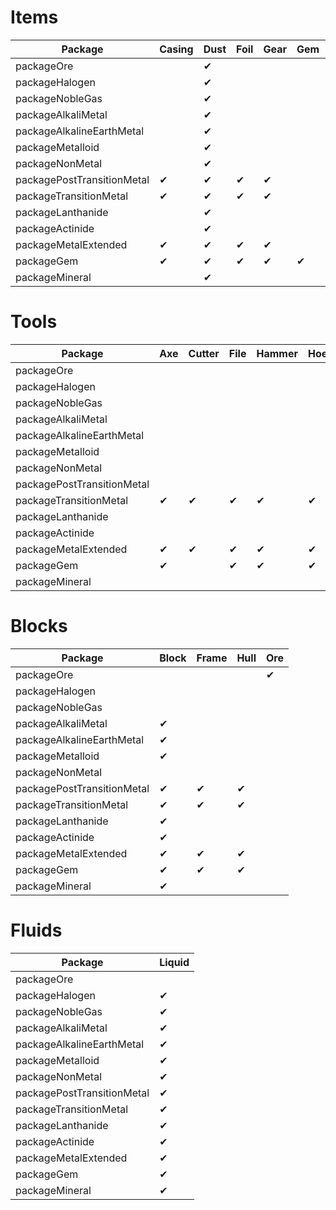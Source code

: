 # Items

| Package                    | Casing | Dust | Foil | Gear | Gem | Ingot | Nugget | Pearl | Plate | Ring | Rod | Rotor | Screw | Spring | Wire |
|----------------------------|--------|------|------|------|-----|-------|--------|-------|-------|------|-----|-------|-------|--------|------|
| packageOre                 |        | ✔    |      |      |     |       |        |       |       |      |     |       |       |        |      |
| packageHalogen             |        | ✔    |      |      |     |       |        |       |       |      |     |       |       |        |      |
| packageNobleGas            |        | ✔    |      |      |     |       |        |       |       |      |     |       |       |        |      |
| packageAlkaliMetal         |        | ✔    |      |      |     | ✔     | ✔      |       |       |      |     |       |       |        |      |
| packageAlkalineEarthMetal  |        | ✔    |      |      |     | ✔     | ✔      |       |       |      |     |       |       |        |      |
| packageMetalloid           |        | ✔    |      |      |     | ✔     | ✔      |       |       |      |     |       |       |        |      |
| packageNonMetal            |        | ✔    |      |      |     |       |        |       |       |      |     |       |       |        |      |
| packagePostTransitionMetal | ✔      | ✔    | ✔    | ✔    |     | ✔     | ✔      |       | ✔     | ✔    | ✔   |       | ✔     | ✔      | ✔    |
| packageTransitionMetal     | ✔      | ✔    | ✔    | ✔    |     | ✔     | ✔      |       | ✔     | ✔    | ✔   |       | ✔     | ✔      | ✔    |
| packageLanthanide          |        | ✔    |      |      |     | ✔     | ✔      |       | ✔     |      | ✔   |       |       |        |      |
| packageActinide            |        | ✔    |      |      |     | ✔     | ✔      |       | ✔     |      | ✔   |       |       |        |      |
| packageMetalExtended       | ✔      | ✔    | ✔    | ✔    |     | ✔     | ✔      |       | ✔     | ✔    | ✔   | ✔     | ✔     | ✔      | ✔    |
| packageGem                 | ✔      | ✔    | ✔    | ✔    | ✔   |       | ✔      |       | ✔     |      | ✔   |       |       |        |      |
| packageMineral             |        | ✔    |      |      |     |       |        |       | ✔     |      | ✔   |       |       |        |      |

# Tools

| Package                    | Axe | Cutter | File | Hammer | Hoe | Knife | Mortar | Pickaxe | Saw | Screwdriver | Shovel | Sword | Wrench |
|----------------------------|-----|--------|------|--------|-----|-------|--------|---------|-----|-------------|--------|-------|--------|
| packageOre                 |     |        |      |        |     |       |        |         |     |             |        |       |        |
| packageHalogen             |     |        |      |        |     |       |        |         |     |             |        |       |        |
| packageNobleGas            |     |        |      |        |     |       |        |         |     |             |        |       |        |
| packageAlkaliMetal         |     |        |      |        |     |       |        |         |     |             |        |       |        |
| packageAlkalineEarthMetal  |     |        |      |        |     |       |        |         |     |             |        |       |        |
| packageMetalloid           |     |        |      |        |     |       |        |         |     |             |        |       |        |
| packageNonMetal            |     |        |      |        |     |       |        |         |     |             |        |       |        |
| packagePostTransitionMetal |     |        |      |        |     |       |        |         |     |             |        |       |        |
| packageTransitionMetal     | ✔   | ✔      | ✔    | ✔      | ✔   | ✔     | ✔      | ✔       | ✔   | ✔           | ✔      | ✔     | ✔      |
| packageLanthanide          |     |        |      |        |     |       |        |         |     |             |        |       |        |
| packageActinide            |     |        |      |        |     |       |        |         |     |             |        |       |        |
| packageMetalExtended       | ✔   | ✔      | ✔    | ✔      | ✔   | ✔     | ✔      | ✔       | ✔   | ✔           | ✔      | ✔     | ✔      |
| packageGem                 | ✔   |        | ✔    | ✔      | ✔   | ✔     | ✔      | ✔       | ✔   |             | ✔      | ✔     | ✔      |
| packageMineral             |     |        |      |        |     |       |        |         |     |             |        |       |        |

# Blocks

| Package                    | Block | Frame | Hull | Ore |
|----------------------------|-------|-------|------|-----|
| packageOre                 |       |       |      | ✔   |
| packageHalogen             |       |       |      |     |
| packageNobleGas            |       |       |      |     |
| packageAlkaliMetal         | ✔     |       |      |     |
| packageAlkalineEarthMetal  | ✔     |       |      |     |
| packageMetalloid           | ✔     |       |      |     |
| packageNonMetal            |       |       |      |     |
| packagePostTransitionMetal | ✔     | ✔     | ✔    |     |
| packageTransitionMetal     | ✔     | ✔     | ✔    |     |
| packageLanthanide          | ✔     |       |      |     |
| packageActinide            | ✔     |       |      |     |
| packageMetalExtended       | ✔     | ✔     | ✔    |     |
| packageGem                 | ✔     | ✔     | ✔    |     |
| packageMineral             | ✔     |       |      |     |

# Fluids

| Package                    | Liquid |
|----------------------------|--------|
| packageOre                 |        |
| packageHalogen             | ✔      |
| packageNobleGas            | ✔      |
| packageAlkaliMetal         | ✔      |
| packageAlkalineEarthMetal  | ✔      |
| packageMetalloid           | ✔      |
| packageNonMetal            | ✔      |
| packagePostTransitionMetal | ✔      |
| packageTransitionMetal     | ✔      |
| packageLanthanide          | ✔      |
| packageActinide            | ✔      |
| packageMetalExtended       | ✔      |
| packageGem                 | ✔      |
| packageMineral             | ✔      |